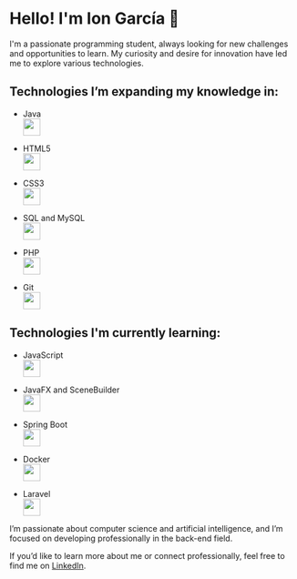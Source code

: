 # Hello! I'm Ion García 👋

I'm a passionate programming student, always looking for new challenges and opportunities to learn. My curiosity and desire for innovation have led me to explore various technologies.

## Technologies I’m expanding my knowledge in:

- Java  
  <img src="https://img.icons8.com/color/48/000000/java-coffee-cup-logo.png" width="30"/>

- HTML5  
  <img src="https://img.icons8.com/ios/50/000000/html-5.png" width="30"/>

- CSS3  
  <img src="https://img.icons8.com/ios/50/000000/css3.png" width="30"/>

- SQL and MySQL  
  <img src="https://img.icons8.com/ios/50/000000/mysql-logo.png" width="30"/>

- PHP  
  <img src="https://img.icons8.com/ios/50/000000/php-logo.png" width="30"/>

- Git  
  <img src="https://img.icons8.com/ios/50/000000/git.png" width="30"/>

## Technologies I'm currently learning:

- JavaScript  
  <img src="https://img.icons8.com/ios/50/000000/javascript.png" width="30"/>

- JavaFX and SceneBuilder  
  <img src="https://img.icons8.com/ios/50/000000/javafx.png" width="30"/>

- Spring Boot  
  <img src="https://img.icons8.com/ios/50/000000/spring-logo.png" width="30"/>

- Docker  
  <img src="https://img.icons8.com/ios/50/000000/docker.png" width="30"/>

- Laravel  
  <img src="https://img.icons8.com/ios/50/000000/laravel.png" width="30"/>

I’m passionate about computer science and artificial intelligence, and I’m focused on developing professionally in the back-end field.

If you’d like to learn more about me or connect professionally, feel free to find me on [LinkedIn](https://www.linkedin.com/in/ion-garc%C3%ADa-rodr%C3%ADguez-b278502b4/).
